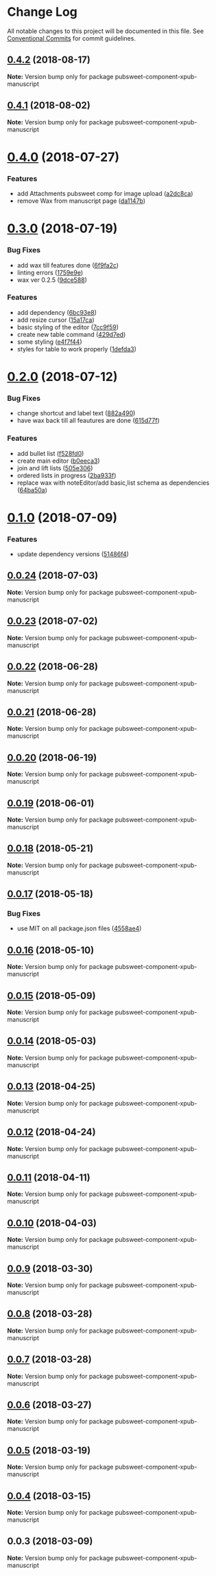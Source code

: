 # Change Log

All notable changes to this project will be documented in this file.
See [Conventional Commits](https://conventionalcommits.org) for commit guidelines.

<a name="0.4.2"></a>
## [0.4.2](https://gitlab.coko.foundation/pubsweet/pubsweet/compare/pubsweet-component-xpub-manuscript@0.4.1...pubsweet-component-xpub-manuscript@0.4.2) (2018-08-17)




**Note:** Version bump only for package pubsweet-component-xpub-manuscript

<a name="0.4.1"></a>
## [0.4.1](https://gitlab.coko.foundation/pubsweet/pubsweet/compare/pubsweet-component-xpub-manuscript@0.4.0...pubsweet-component-xpub-manuscript@0.4.1) (2018-08-02)




**Note:** Version bump only for package pubsweet-component-xpub-manuscript

<a name="0.4.0"></a>
# [0.4.0](https://gitlab.coko.foundation/pubsweet/pubsweet/compare/pubsweet-component-xpub-manuscript@0.3.0...pubsweet-component-xpub-manuscript@0.4.0) (2018-07-27)


### Features

* add Attachments pubsweet comp for image upload ([a2dc8ca](https://gitlab.coko.foundation/pubsweet/pubsweet/commit/a2dc8ca))
* remove Wax from manuscript page ([da1147b](https://gitlab.coko.foundation/pubsweet/pubsweet/commit/da1147b))




<a name="0.3.0"></a>
# [0.3.0](https://gitlab.coko.foundation/pubsweet/pubsweet/compare/pubsweet-component-xpub-manuscript@0.2.0...pubsweet-component-xpub-manuscript@0.3.0) (2018-07-19)


### Bug Fixes

* add  wax till features done ([6f9fa2c](https://gitlab.coko.foundation/pubsweet/pubsweet/commit/6f9fa2c))
* linting errors ([1759e9e](https://gitlab.coko.foundation/pubsweet/pubsweet/commit/1759e9e))
* wax ver 0.2.5 ([9dce588](https://gitlab.coko.foundation/pubsweet/pubsweet/commit/9dce588))


### Features

* add dependency ([6bc93e8](https://gitlab.coko.foundation/pubsweet/pubsweet/commit/6bc93e8))
* add resize cursor ([15a17ca](https://gitlab.coko.foundation/pubsweet/pubsweet/commit/15a17ca))
* basic styling of the editor ([7cc9f59](https://gitlab.coko.foundation/pubsweet/pubsweet/commit/7cc9f59))
* create new table command ([429d7ed](https://gitlab.coko.foundation/pubsweet/pubsweet/commit/429d7ed))
* some styling ([e4f7f44](https://gitlab.coko.foundation/pubsweet/pubsweet/commit/e4f7f44))
* styles for table to work properly ([1defda3](https://gitlab.coko.foundation/pubsweet/pubsweet/commit/1defda3))




<a name="0.2.0"></a>
# [0.2.0](https://gitlab.coko.foundation/pubsweet/pubsweet/compare/pubsweet-component-xpub-manuscript@0.1.0...pubsweet-component-xpub-manuscript@0.2.0) (2018-07-12)


### Bug Fixes

* change shortcut and label text ([882a490](https://gitlab.coko.foundation/pubsweet/pubsweet/commit/882a490))
* have wax back till all feautures are done ([615d77f](https://gitlab.coko.foundation/pubsweet/pubsweet/commit/615d77f))


### Features

* add bullet list ([f528fd0](https://gitlab.coko.foundation/pubsweet/pubsweet/commit/f528fd0))
* create main editor ([b0eeca3](https://gitlab.coko.foundation/pubsweet/pubsweet/commit/b0eeca3))
* join and lift lists ([505e306](https://gitlab.coko.foundation/pubsweet/pubsweet/commit/505e306))
* ordered lists in progress ([2ba933f](https://gitlab.coko.foundation/pubsweet/pubsweet/commit/2ba933f))
* replace wax with noteEditor/add basic,list schema as dependencies ([64ba50a](https://gitlab.coko.foundation/pubsweet/pubsweet/commit/64ba50a))




<a name="0.1.0"></a>
# [0.1.0](https://gitlab.coko.foundation/pubsweet/pubsweet/compare/pubsweet-component-xpub-manuscript@0.0.24...pubsweet-component-xpub-manuscript@0.1.0) (2018-07-09)


### Features

* update dependency versions ([51486f4](https://gitlab.coko.foundation/pubsweet/pubsweet/commit/51486f4))




<a name="0.0.24"></a>
## [0.0.24](https://gitlab.coko.foundation/pubsweet/pubsweet/compare/pubsweet-component-xpub-manuscript@0.0.23...pubsweet-component-xpub-manuscript@0.0.24) (2018-07-03)




**Note:** Version bump only for package pubsweet-component-xpub-manuscript

<a name="0.0.23"></a>
## [0.0.23](https://gitlab.coko.foundation/pubsweet/pubsweet/compare/pubsweet-component-xpub-manuscript@0.0.22...pubsweet-component-xpub-manuscript@0.0.23) (2018-07-02)




**Note:** Version bump only for package pubsweet-component-xpub-manuscript

<a name="0.0.22"></a>
## [0.0.22](https://gitlab.coko.foundation/pubsweet/pubsweet/compare/pubsweet-component-xpub-manuscript@0.0.21...pubsweet-component-xpub-manuscript@0.0.22) (2018-06-28)




**Note:** Version bump only for package pubsweet-component-xpub-manuscript

<a name="0.0.21"></a>
## [0.0.21](https://gitlab.coko.foundation/pubsweet/pubsweet/compare/pubsweet-component-xpub-manuscript@0.0.20...pubsweet-component-xpub-manuscript@0.0.21) (2018-06-28)




**Note:** Version bump only for package pubsweet-component-xpub-manuscript

<a name="0.0.20"></a>
## [0.0.20](https://gitlab.coko.foundation/pubsweet/pubsweet/compare/pubsweet-component-xpub-manuscript@0.0.19...pubsweet-component-xpub-manuscript@0.0.20) (2018-06-19)




**Note:** Version bump only for package pubsweet-component-xpub-manuscript

<a name="0.0.19"></a>
## [0.0.19](https://gitlab.coko.foundation/pubsweet/pubsweet/compare/pubsweet-component-xpub-manuscript@0.0.18...pubsweet-component-xpub-manuscript@0.0.19) (2018-06-01)




**Note:** Version bump only for package pubsweet-component-xpub-manuscript

<a name="0.0.18"></a>
## [0.0.18](https://gitlab.coko.foundation/pubsweet/pubsweet/compare/pubsweet-component-xpub-manuscript@0.0.17...pubsweet-component-xpub-manuscript@0.0.18) (2018-05-21)




**Note:** Version bump only for package pubsweet-component-xpub-manuscript

<a name="0.0.17"></a>
## [0.0.17](https://gitlab.coko.foundation/pubsweet/pubsweet/compare/pubsweet-component-xpub-manuscript@0.0.16...pubsweet-component-xpub-manuscript@0.0.17) (2018-05-18)


### Bug Fixes

* use MIT on all package.json files ([4558ae4](https://gitlab.coko.foundation/pubsweet/pubsweet/commit/4558ae4))




<a name="0.0.16"></a>
## [0.0.16](https://gitlab.coko.foundation/pubsweet/pubsweet/compare/pubsweet-component-xpub-manuscript@0.0.15...pubsweet-component-xpub-manuscript@0.0.16) (2018-05-10)




**Note:** Version bump only for package pubsweet-component-xpub-manuscript

<a name="0.0.15"></a>
## [0.0.15](https://gitlab.coko.foundation/pubsweet/pubsweet/compare/pubsweet-component-xpub-manuscript@0.0.14...pubsweet-component-xpub-manuscript@0.0.15) (2018-05-09)




**Note:** Version bump only for package pubsweet-component-xpub-manuscript

<a name="0.0.14"></a>
## [0.0.14](https://gitlab.coko.foundation/pubsweet/pubsweet/compare/pubsweet-component-xpub-manuscript@0.0.13...pubsweet-component-xpub-manuscript@0.0.14) (2018-05-03)




**Note:** Version bump only for package pubsweet-component-xpub-manuscript

<a name="0.0.13"></a>
## [0.0.13](https://gitlab.coko.foundation/pubsweet/pubsweet/compare/pubsweet-component-xpub-manuscript@0.0.12...pubsweet-component-xpub-manuscript@0.0.13) (2018-04-25)




**Note:** Version bump only for package pubsweet-component-xpub-manuscript

<a name="0.0.12"></a>
## [0.0.12](https://gitlab.coko.foundation/pubsweet/pubsweet/compare/pubsweet-component-xpub-manuscript@0.0.11...pubsweet-component-xpub-manuscript@0.0.12) (2018-04-24)




**Note:** Version bump only for package pubsweet-component-xpub-manuscript

<a name="0.0.11"></a>
## [0.0.11](https://gitlab.coko.foundation/pubsweet/pubsweet/compare/pubsweet-component-xpub-manuscript@0.0.10...pubsweet-component-xpub-manuscript@0.0.11) (2018-04-11)




**Note:** Version bump only for package pubsweet-component-xpub-manuscript

<a name="0.0.10"></a>
## [0.0.10](https://gitlab.coko.foundation/pubsweet/pubsweet/compare/pubsweet-component-xpub-manuscript@0.0.9...pubsweet-component-xpub-manuscript@0.0.10) (2018-04-03)




**Note:** Version bump only for package pubsweet-component-xpub-manuscript

<a name="0.0.9"></a>
## [0.0.9](https://gitlab.coko.foundation/pubsweet/pubsweet/compare/pubsweet-component-xpub-manuscript@0.0.8...pubsweet-component-xpub-manuscript@0.0.9) (2018-03-30)




**Note:** Version bump only for package pubsweet-component-xpub-manuscript

<a name="0.0.8"></a>
## [0.0.8](https://gitlab.coko.foundation/pubsweet/pubsweet/compare/pubsweet-component-xpub-manuscript@0.0.7...pubsweet-component-xpub-manuscript@0.0.8) (2018-03-28)




**Note:** Version bump only for package pubsweet-component-xpub-manuscript

<a name="0.0.7"></a>
## [0.0.7](https://gitlab.coko.foundation/pubsweet/pubsweet/compare/pubsweet-component-xpub-manuscript@0.0.6...pubsweet-component-xpub-manuscript@0.0.7) (2018-03-28)




**Note:** Version bump only for package pubsweet-component-xpub-manuscript

<a name="0.0.6"></a>
## [0.0.6](https://gitlab.coko.foundation/pubsweet/pubsweet/compare/pubsweet-component-xpub-manuscript@0.0.5...pubsweet-component-xpub-manuscript@0.0.6) (2018-03-27)




**Note:** Version bump only for package pubsweet-component-xpub-manuscript

<a name="0.0.5"></a>
## [0.0.5](https://gitlab.coko.foundation/pubsweet/pubsweet/compare/pubsweet-component-xpub-manuscript@0.0.4...pubsweet-component-xpub-manuscript@0.0.5) (2018-03-19)




**Note:** Version bump only for package pubsweet-component-xpub-manuscript

<a name="0.0.4"></a>
## [0.0.4](https://gitlab.coko.foundation/pubsweet/pubsweet/compare/pubsweet-component-xpub-manuscript@0.0.3...pubsweet-component-xpub-manuscript@0.0.4) (2018-03-15)




**Note:** Version bump only for package pubsweet-component-xpub-manuscript

<a name="0.0.3"></a>

## 0.0.3 (2018-03-09)

**Note:** Version bump only for package pubsweet-component-xpub-manuscript
